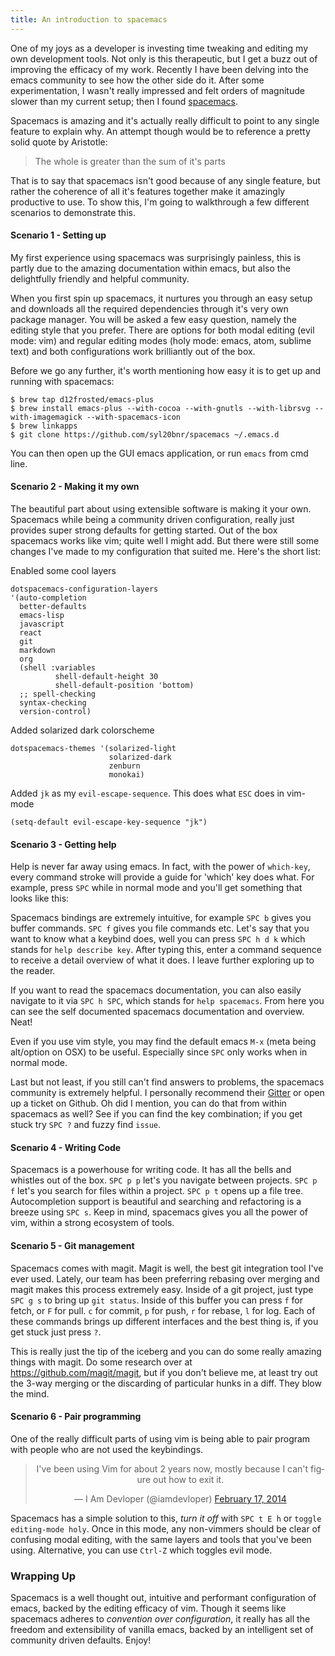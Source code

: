 ```yaml
---
title: An introduction to spacemacs
---
```


One of my joys as a developer is investing time tweaking and editing my own development tools. Not only is this therapeutic, but I get a buzz out of improving the efficacy of my work.
Recently I have been delving into the emacs community to see how the other side do it. After some experimentation, I wasn't really impressed and felt orders of magnitude slower than my current setup; then I found [spacemacs](http://spacemacs.org).

Spacemacs is amazing and it's actually really difficult to point to any single feature to explain why. An attempt though would be to reference a pretty solid quote by Aristotle:

> The whole is greater than the sum of it's parts

That is to say that spacemacs isn't good because of any single feature, but rather the coherence of all it's features together make it amazingly productive to use. To show this, I'm going to walkthrough a few different scenarios to demonstrate this.


#### Scenario 1 - Setting up

My first experience using spacemacs was surprisingly painless, this is partly due to the amazing documentation within emacs, but also the delightfully friendly and helpful community.

When you first spin up spacemacs, it nurtures you through an easy setup and downloads all the required dependencies through it's very own package manager. You will be asked a few easy question, namely the editing style that you prefer. There are options for both modal editing (evil mode: vim) and regular editing modes (holy mode: emacs, atom, sublime text) and both configurations work brilliantly out of the box. 

Before we go any further, it's worth mentioning how easy it is to get up and running with spacemacs:

```
$ brew tap d12frosted/emacs-plus
$ brew install emacs-plus --with-cocoa --with-gnutls --with-librsvg --with-imagemagick --with-spacemacs-icon
$ brew linkapps
$ git clone https://github.com/syl20bnr/spacemacs ~/.emacs.d
```

You can then open up the GUI emacs application, or run `emacs` from cmd line.

#### Scenario 2 - Making it my own

The beautiful part about using extensible software is making it your own. Spacemacs while being a community driven configuration, really just provides super strong defaults for getting started. Out of the box spacemacs works like vim; quite well I might add. But there were still some changes I've made to my configuration that suited me. Here's the short list:

Enabled some cool layers

```
dotspacemacs-configuration-layers
'(auto-completion
  better-defaults
  emacs-lisp
  javascript
  react
  git
  markdown
  org
  (shell :variables
          shell-default-height 30
          shell-default-position 'bottom)
  ;; spell-checking
  syntax-checking
  version-control)
```

Added solarized dark colorscheme

```
dotspacemacs-themes '(solarized-light
                      solarized-dark
                      zenburn
                      monokai)
```

Added `jk` as my `evil-escape-sequence`. This does what `ESC` does in vim-mode

```
(setq-default evil-escape-key-sequence "jk")
```

#### Scenario 3 - Getting help

Help is never far away using emacs. In fact, with the power of `which-key`, every command stroke will provide a guide for 'which' key does what. For example, press `SPC` while in normal mode and you'll get something that looks like this:
<center><amp-img width="500" height="300" layout="responsive" src="/assets/images/spacemacs-which.png"></amp-img></center>

Spacemacs bindings are extremely intuitive, for example `SPC b` gives you buffer commands. `SPC f` gives you file commands etc. Let's say that you want to know what a keybind does, well you can press `SPC h d k` which stands for `help describe key`. After typing this, enter a command sequence to receive a detail overview of what it does. I leave further exploring up to the reader.

If you want to read the spacemacs documentation, you can also easily navigate to it via `SPC h SPC`, which stands for `help spacemacs`. From here you can see the self documented spacemacs documentation and overview. Neat!
<center><amp-img width="500" height="300" layout="responsive" src="/assets/images/spacemacs-help.png"></amp-img></center>

Even if you use vim style, you may find the default emacs `M-x` (meta being alt/option on OSX) to be useful. Especially since `SPC` only works when in normal mode. 

Last but not least, if you still can't find answers to problems, the spacemacs community is extremely helpful. I personally recommend their <a href="https://gitter.im/syl20bnr/spacemacs">Gitter</a> or open up a ticket on Github. Oh did I mention, you can do that from within spacemacs as well? See if you can find the key combination; if you get stuck try `SPC ?` and fuzzy find `issue`.

#### Scenario 4 - Writing Code

Spacemacs is a powerhouse for writing code. It has all the bells and whistles out of the box. `SPC p p` let's you navigate between projects. `SPC p f` let's you search for files within a project. `SPC p t` opens up a file tree. Autocompletion support is beautiful and searching and refactoring is a breeze using `SPC s`. Keep in mind, spacemacs gives you all the power of vim, within a strong ecosystem of tools.

#### Scenario 5 - Git management

Spacemacs comes with magit. Magit is well, the best git integration tool I've ever used. Lately, our team has been preferring rebasing over merging and magit makes this process extremely easy. Inside of a git project, just type `SPC g s` to bring up `git status`. Inside of this buffer you can press `f` for fetch, or `F` for pull. `c` for commit, `p` for push, `r` for rebase, `l` for log. Each of these commands brings up different interfaces and the best thing is, if you get stuck just press `?`.
<center><amp-img width="500" height="300" layout="responsive" src="/assets/images/spacemacs-git.png"></amp-img></center>

This is really just the tip of the iceberg and you can do some really amazing things with magit. Do some research over at https://github.com/magit/magit, but if you don't believe me, at least try out the 3-way merging or the discarding of particular hunks in a diff. They blow the mind.

#### Scenario 6 - Pair programming

One of the really difficult parts of using vim is being able to pair program with people who are not used the keybindings. 

<center><blockquote class="twitter-tweet" data-lang="en"><p lang="en" dir="ltr">I&#39;ve been using Vim for about 2 years now, mostly because I can&#39;t figure out how to exit it.</p>&mdash; I Am Devloper (@iamdevloper) <a href="https://twitter.com/iamdevloper/status/435555976687923200">February 17, 2014</a></blockquote>
<script async src="//platform.twitter.com/widgets.js" charset="utf-8"></script></center>

Spacemacs has a simple solution to this, *turn it off* with `SPC t E h` or `toggle editing-mode holy`. Once in this mode, any non-vimmers should be clear of confusing modal editing, with the same layers and tools that you've been using. Alternative, you can use `Ctrl-Z` which toggles evil mode.

### Wrapping Up

Spacemacs is a well thought out, intuitive and performant configuration of emacs, backed by the editing efficacy of vim. Though it seems like spacemacs adheres to *convention over configuration*, it really has all the freedom and extensibility of vanilla emacs, backed by an intelligent set of community driven defaults. Enjoy!

